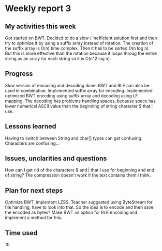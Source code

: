 # Weekly report 3

## My activities this week
Got started on BWT. Decided to do a slow / inefficient solution first and then try to optimize it by using a suffix array instead of rotation. The creation of the suffix array is O(n) time complex. Then it has to be sorted O(n log n). But this is more effective than the rotation because it loops throug the entire string as an array for each string so it is O(n^2 log n).

## Progress
Slow version of encoding and decoding done. BWT and RLE can also be used in combination.
Implemented suffix array for encoding.
Implemented optimized BWT encoding using suffix array and decoding using LF mapping. The decoding has problems handling spaces, because space has lower numerical ASCII value than the beginning of string character $ that I use. 

## Lessons learned
Having to switch between String and char[] types can get confusing.
Characters are confusing...

## Issues, unclarities and questions
How can I get rid of the characters $ and |  that I use for beginning and end of string? The compression doesn't work if the text contains them I think.

## Plan for next steps
Optimize BWT, implement LZSS.
Teacher suggested using ByteStream for file handling, have to look into that. So the idea is to encode and then save the encoded as bytes?
Make BWT an option for RLE encoding and implement a method for this.

## Time used
10